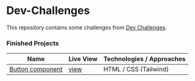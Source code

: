 # Dev-Challenges

This repository contains some challenges from [Dev Challenges](https://devchallenges.io). 

### Finished Projects

| Name                      | Live View | Technologies / Approaches |
|---------------------------|-----------|---------------------------|
| [Button component](https://github.com/azateser/codewell-Chalange/tree/main/src/01%20Newsletter%20Popup%20Template) |[view](https://azateser.github.io/codewell-Chalange/src/01%20Newsletter%20Popup%20Template/)| HTML / CSS (Tailwind)     |